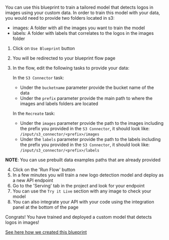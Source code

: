 You can use this blueprint to train a tailored model that detects logos in images using your custom data.
In order to train this model with your data, you would need to provide two folders located in s3:
- images: A folder with all the images you want to train the model
- labels: A folder with labels that correlates to the logos in the images folder
1. Click on `Use Blueprint` button
2. You will be redirected to your blueprint flow page
3. In the flow, edit the following tasks to provide your data:
   
   In the `S3 Connector` task:
   * Under the `bucketname` parameter provide the bucket name of the data
   * Under the `prefix` parameter provide the main path to where the images and labels folders are located 
     
    In the `Recreate` task:
   *  Under the `images` parameter provide the path to the images including the prefix you provided in the `S3 Connector`, it should look like:
    `/input/s3_connector/<prefix>/images`
   *  Under the `labels` parameter provide the path to the labels including the prefix you provided in the `S3 Connector`, it should look like:
      `/input/s3_connector/<prefix>/labels`

**NOTE**: You can use prebuilt data examples paths that are already provided
      
4. Click on the 'Run Flow' button
5. In a few minutes you will train a new logo detection model and deploy as a new API endpoint
6. Go to the 'Serving' tab in the project and look for your endpoint
7. You can use the `Try it Live` section with any image to check your model
8. You can also integrate your API with your code using the integration panel at the bottom of the page

Congrats! You have trained and deployed a custom model that detects logos in images!

[See here how we created this blueprint](https://github.com/cnvrg/logo-detection-blueprint/)
